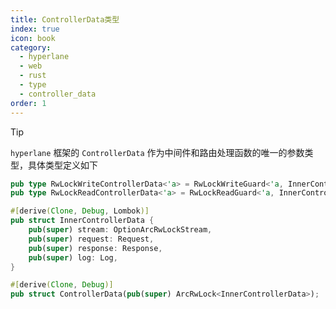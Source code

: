 ```yaml
---
title: ControllerData类型
index: true
icon: book
category:
  - hyperlane
  - web
  - rust
  - type
  - controller_data
order: 1
---
```


<Share colorful />

> [!tip]
>
> `hyperlane` 框架的 `ControllerData` 作为中间件和路由处理函数的唯一的参数类型，具体类型定义如下

```rust
pub type RwLockWriteControllerData<'a> = RwLockWriteGuard<'a, InnerControllerData>;
pub type RwLockReadControllerData<'a> = RwLockReadGuard<'a, InnerControllerData>;

#[derive(Clone, Debug, Lombok)]
pub struct InnerControllerData {
    pub(super) stream: OptionArcRwLockStream,
    pub(super) request: Request,
    pub(super) response: Response,
    pub(super) log: Log,
}

#[derive(Clone, Debug)]
pub struct ControllerData(pub(super) ArcRwLock<InnerControllerData>);
```

<Bottom />
